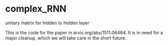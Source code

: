 # complex_RNN
unitary matrix for hidden to hidden layer

This is the code for the paper in arxiv.org/abs/1511.06464. It is in need for a major cleanup,
which we will take care in the short future.

